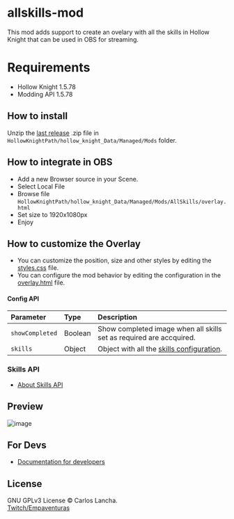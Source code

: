 # allskills-mod

This mod adds support to create an ovelary with all the skills in Hollow Knight that can be used in OBS for streaming.

# Requirements
- Hollow Knight 1.5.78
- Modding API 1.5.78

## How to install
Unzip the [last release](https://github.com/carloslancha/allskills-mod/releases/latest) .zip file in `HollowKnightPath/hollow_knight_Data/Managed/Mods` folder.

## How to integrate in OBS
- Add a new Browser source in your Scene.
- Select Local File
- Browse file `HollowKnightPath/hollow_knight_Data/Managed/Mods/AllSkills/overlay.html`
- Set size to 1920x1080px
- Enjoy

## How to customize the Overlay
- You can customize the position, size and other styles by editing the [styles.css](./AllSkills/Resources/styles.html) file.
- You can configure the mod behavior by editing the configuration in the [overlay.html](./AllSkills/Resources/overlay.html#L4) file.

#### Config API 

| Parameter | Type | Description |
| :--- | :--- | :--- |
| `showCompleted` | Boolean | Show completed image when all skills set as required are accquired. |
| `skills` | Object | Object with all the [skills configuration](#skills-api-heading). |

### Skills API
- [About Skills API](./SkillsAPI.md)

## Preview

![image](https://user-images.githubusercontent.com/5803434/137046521-501b043d-5d67-4077-b2bb-87583ce47836.png)

## For Devs
-	[Documentation for developers](./AllSkills/DEV.md)

## License

GNU GPLv3 License © Carlos Lancha.<br/>
[Twitch/Empaventuras](https://www.twitch.tv/empaventuras)